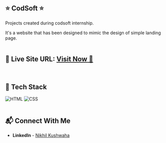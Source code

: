 ## ⭐ CodSoft ⭐
Projects created during codsoft internship.

It's a website that has been designed to mimic the design of simple landing page.
<br>
<br>
## 📌 **Live Site URL:** <a href="https://admirable-figolla-72380c.netlify.app/">**Visit Now** 🚀</a>

<br>

## 📌 Tech Stack

![HTML](https://img.shields.io/badge/html5%20-%23E34F26.svg?&style=for-the-badge&logo=html5&logoColor=white)
![CSS](https://img.shields.io/badge/css3%20-%231572B6.svg?&style=for-the-badge&logo=css3&logoColor=white)
<br>
<br>

## 📬 Connect With Me

- **LinkedIn** - [Nikhil Kushwaha](https://www.linkedin.com/in/nikhil-kushwaha-275a72207/)

